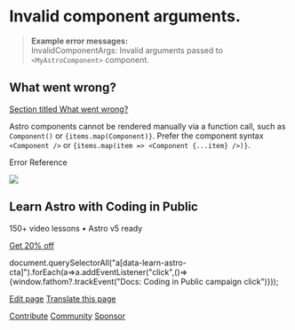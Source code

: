 Invalid component arguments.
============================

> **Example error messages:**  
> InvalidComponentArgs: Invalid arguments passed to `<MyAstroComponent>` component.

What went wrong?
----------------

[Section titled What went wrong?](#what-went-wrong)

Astro components cannot be rendered manually via a function call, such as `Component()` or `{items.map(Component)}`. Prefer the component syntax `<Component />` or `{items.map(item => <Component {...item} />)}`.

Error Reference

![](/_astro/CodingInPublic.DpaYu7Qd_5sx41.webp)

Learn Astro with **Coding in Public**
-------------------------------------

150+ video lessons • Astro v5 ready

[Get 20% off](https://learnastro.dev?code=ASTRO_PROMO)

document.querySelectorAll("a\[data-learn-astro-cta\]").forEach(a=>a.addEventListener("click",()=>{window.fathom?.trackEvent("Docs: Coding in Public campaign click")}));

[Edit page](https://github.com/withastro/astro/blob/main/packages/astro/src/core/errors/errors-data.ts) [Translate this page](https://contribute.docs.astro.build/guides/i18n/)

[Contribute](/en/contribute/) [Community](https://astro.build/chat) [Sponsor](https://opencollective.com/astrodotbuild)

